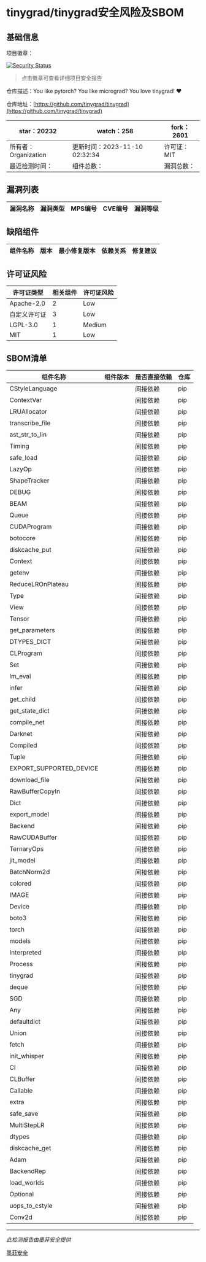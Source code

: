 # tinygrad/tinygrad安全风险及SBOM

## 基础信息

项目徽章：

[![Security Status](https://www.murphysec.com/platform3/v31/badge/1722686473349865472.svg)](https://www.murphysec.com/console/report/1699849103278211072/1722686473349865472)

> 点击徽章可查看详细项目安全报告

仓库描述：You like pytorch? You like micrograd? You love tinygrad! ❤️ 

仓库地址：[https://github.com/tinygrad/tinygrad](https://github.com/tinygrad/tinygrad)

| star：20232 | watch：258 | fork：2601 |
| ----------- | -------------- | ------------ |
| 所有者：Organization | 更新时间：2023-11-10 02:32:34 | 许可证：MIT |
| 最近检测时间： | 组件总数： | 漏洞总数： |




## 漏洞列表

| 漏洞名称 | 漏洞类型 | MPS编号 | CVE编号 | 漏洞等级 |
| ------- | ------ | ------- | ------ | ----- |





## 缺陷组件

| 组件名称 | 版本 | 最小修复版本 | 依赖关系 | 修复建议 |
| -------- | ---- | ------------ | -------- | -------- |





## 许可证风险

| 许可证类型 | 相关组件 | 许可证风险 |
| ---------- | -------- | ---------- |
|Apache-2.0|2|Low|
|自定义许可证|3|Low|
|LGPL-3.0|1|Medium|
|MIT|1|Low|




## SBOM清单

| 组件名称 | 组件版本 | 是否直接依赖 | 仓库 |
| -------- | -------- | ------------ | ---- |
|CStyleLanguage||间接依赖|pip|
|ContextVar||间接依赖|pip|
|LRUAllocator||间接依赖|pip|
|transcribe_file||间接依赖|pip|
|ast_str_to_lin||间接依赖|pip|
|Timing||间接依赖|pip|
|safe_load||间接依赖|pip|
|LazyOp||间接依赖|pip|
|ShapeTracker||间接依赖|pip|
|DEBUG||间接依赖|pip|
|BEAM||间接依赖|pip|
|Queue||间接依赖|pip|
|CUDAProgram||间接依赖|pip|
|botocore||间接依赖|pip|
|diskcache_put||间接依赖|pip|
|Context||间接依赖|pip|
|getenv||间接依赖|pip|
|ReduceLROnPlateau||间接依赖|pip|
|Type||间接依赖|pip|
|View||间接依赖|pip|
|Tensor||间接依赖|pip|
|get_parameters||间接依赖|pip|
|DTYPES_DICT||间接依赖|pip|
|CLProgram||间接依赖|pip|
|Set||间接依赖|pip|
|lm_eval||间接依赖|pip|
|infer||间接依赖|pip|
|get_child||间接依赖|pip|
|get_state_dict||间接依赖|pip|
|compile_net||间接依赖|pip|
|Darknet||间接依赖|pip|
|Compiled||间接依赖|pip|
|Tuple||间接依赖|pip|
|EXPORT_SUPPORTED_DEVICE||间接依赖|pip|
|download_file||间接依赖|pip|
|RawBufferCopyIn||间接依赖|pip|
|Dict||间接依赖|pip|
|export_model||间接依赖|pip|
|Backend||间接依赖|pip|
|RawCUDABuffer||间接依赖|pip|
|TernaryOps||间接依赖|pip|
|jit_model||间接依赖|pip|
|BatchNorm2d||间接依赖|pip|
|colored||间接依赖|pip|
|IMAGE||间接依赖|pip|
|Device||间接依赖|pip|
|boto3||间接依赖|pip|
|torch||间接依赖|pip|
|models||间接依赖|pip|
|Interpreted||间接依赖|pip|
|Process||间接依赖|pip|
|tinygrad||间接依赖|pip|
|deque||间接依赖|pip|
|SGD||间接依赖|pip|
|Any||间接依赖|pip|
|defaultdict||间接依赖|pip|
|Union||间接依赖|pip|
|fetch||间接依赖|pip|
|init_whisper||间接依赖|pip|
|CI||间接依赖|pip|
|CLBuffer||间接依赖|pip|
|Callable||间接依赖|pip|
|extra||间接依赖|pip|
|safe_save||间接依赖|pip|
|MultiStepLR||间接依赖|pip|
|dtypes||间接依赖|pip|
|diskcache_get||间接依赖|pip|
|Adam||间接依赖|pip|
|BackendRep||间接依赖|pip|
|load_worlds||间接依赖|pip|
|Optional||间接依赖|pip|
|uops_to_cstyle||间接依赖|pip|
|Conv2d||间接依赖|pip|


------

*此检测报告由墨菲安全提供*

[墨菲安全](www.murphysec.com)